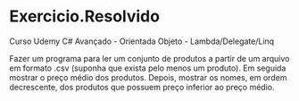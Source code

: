 # Exercicio.Resolvido
Curso Udemy C# Avançado - Orientada Objeto - Lambda/Delegate/Linq



Fazer um programa para ler um conjunto de produtos a partir de um arquivo em formato .csv (suponha que exista pelo menos um produto). Em seguida mostrar o preço médio dos produtos. Depois, mostrar os nomes, em ordem decrescente, dos produtos que possuem preço inferior ao preço médio.
